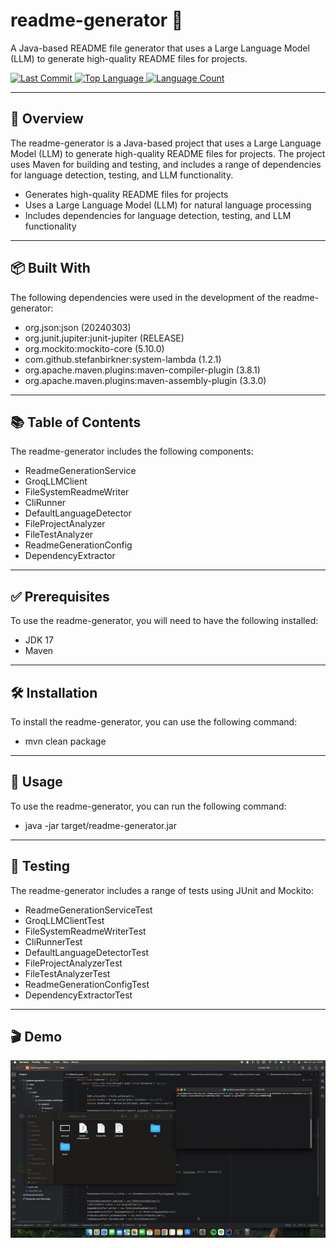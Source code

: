 <h1 align="left">readme-generator 📄</h1>
<p align="left">A Java-based README file generator that uses a Large Language Model (LLM) to generate high-quality README files for projects.</p>

<p align="left">
  <a href="https://github.com/l4yoos/readme-generator/commits/main">
    <img src="https://img.shields.io/github/last-commit/l4yoos/readme-generator" alt="Last Commit">
  </a>
  <a href="https://github.com/l4yoos/readme-generator">
    <img src="https://img.shields.io/github/languages/top/l4yoos/readme-generator" alt="Top Language">
  </a>
  <a href="https://github.com/l4yoos/readme-generator">
    <img src="https://img.shields.io/github/languages/count/l4yoos/readme-generator" alt="Language Count">
  </a>
</p>

<hr/>

<h2 align="left">🚀 Overview</h2>
<p align="left">The readme-generator is a Java-based project that uses a Large Language Model (LLM) to generate high-quality README files for projects. The project uses Maven for building and testing, and includes a range of dependencies for language detection, testing, and LLM functionality.</p>
<ul align="left">
  <li>Generates high-quality README files for projects</li>
  <li>Uses a Large Language Model (LLM) for natural language processing</li>
  <li>Includes dependencies for language detection, testing, and LLM functionality</li>
</ul>

<hr/>

<h2 align="left">📦 Built With</h2>
<p align="left">The following dependencies were used in the development of the readme-generator:</p>
<ul align="left">
  <li>org.json:json (20240303)</li>
  <li>org.junit.jupiter:junit-jupiter (RELEASE)</li>
  <li>org.mockito:mockito-core (5.10.0)</li>
  <li>com.github.stefanbirkner:system-lambda (1.2.1)</li>
  <li>org.apache.maven.plugins:maven-compiler-plugin (3.8.1)</li>
  <li>org.apache.maven.plugins:maven-assembly-plugin (3.3.0)</li>
</ul>

<hr/>

<h2 align="left">📚 Table of Contents</h2>
<p align="left">The readme-generator includes the following components:</p>
<ul align="left">
  <li>ReadmeGenerationService</li>
  <li>GroqLLMClient</li>
  <li>FileSystemReadmeWriter</li>
  <li>CliRunner</li>
  <li>DefaultLanguageDetector</li>
  <li>FileProjectAnalyzer</li>
  <li>FileTestAnalyzer</li>
  <li>ReadmeGenerationConfig</li>
  <li>DependencyExtractor</li>
</ul>

<hr/>

<h2 align="left">✅ Prerequisites</h2>
<p align="left">To use the readme-generator, you will need to have the following installed:</p>
<ul align="left">
  <li>JDK 17</li>
  <li>Maven</li>
</ul>

<hr/>

<h2 align="left">🛠️ Installation</h2>
<p align="left">To install the readme-generator, you can use the following command:</p>
<ul align="left">
  <li>mvn clean package</li>
</ul>

<hr/>

<h2 align="left">🚀 Usage</h2>
<p align="left">To use the readme-generator, you can run the following command:</p>
<ul align="left">
  <li>java -jar target/readme-generator.jar</li>
</ul>

<hr/>

<h2 align="left">🧪 Testing</h2>
<p align="left">The readme-generator includes a range of tests using JUnit and Mockito:</p>
<ul align="left">
  <li>ReadmeGenerationServiceTest</li>
  <li>GroqLLMClientTest</li>
  <li>FileSystemReadmeWriterTest</li>
  <li>CliRunnerTest</li>
  <li>DefaultLanguageDetectorTest</li>
  <li>FileProjectAnalyzerTest</li>
  <li>FileTestAnalyzerTest</li>
  <li>ReadmeGenerationConfigTest</li>
  <li>DependencyExtractorTest</li>
</ul>

<hr/>

<h2 align="left">🎬 Demo</h2>
<p align="left">
  <img src="demo.gif" alt="Demo GIF" width="600">
</p>
